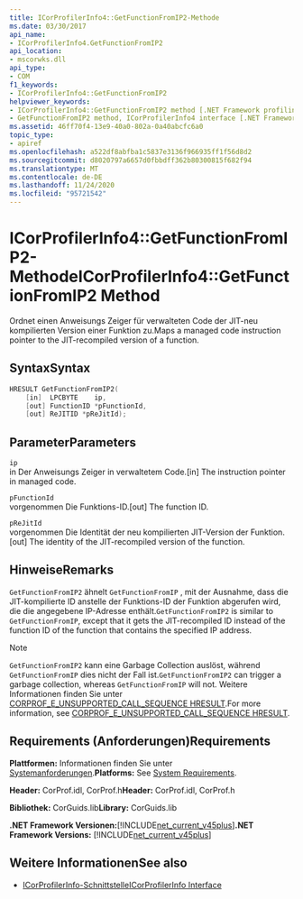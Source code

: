 ```yaml
---
title: ICorProfilerInfo4::GetFunctionFromIP2-Methode
ms.date: 03/30/2017
api_name:
- ICorProfilerInfo4.GetFunctionFromIP2
api_location:
- mscorwks.dll
api_type:
- COM
f1_keywords:
- ICorProfilerInfo4::GetFunctionFromIP2
helpviewer_keywords:
- ICorProfilerInfo4::GetFunctionFromIP2 method [.NET Framework profiling]
- GetFunctionFromIP2 method, ICorProfilerInfo4 interface [.NET Framework profiling]
ms.assetid: 46ff70f4-13e9-40a0-802a-0a40abcfc6a0
topic_type:
- apiref
ms.openlocfilehash: a522df8abfba1c5837e3136f966935ff1f56d8d2
ms.sourcegitcommit: d8020797a6657d0fbbdff362b80300815f682f94
ms.translationtype: MT
ms.contentlocale: de-DE
ms.lasthandoff: 11/24/2020
ms.locfileid: "95721542"
---
```

# <a name="icorprofilerinfo4getfunctionfromip2-method"></a><span data-ttu-id="91602-102">ICorProfilerInfo4::GetFunctionFromIP2-Methode</span><span class="sxs-lookup"><span data-stu-id="91602-102">ICorProfilerInfo4::GetFunctionFromIP2 Method</span></span>

<span data-ttu-id="91602-103">Ordnet einen Anweisungs Zeiger für verwalteten Code der JIT-neu kompilierten Version einer Funktion zu.</span><span class="sxs-lookup"><span data-stu-id="91602-103">Maps a managed code instruction pointer to the JIT-recompiled version of a function.</span></span>  
  
## <a name="syntax"></a><span data-ttu-id="91602-104">Syntax</span><span class="sxs-lookup"><span data-stu-id="91602-104">Syntax</span></span>  
  
```cpp  
HRESULT GetFunctionFromIP2(  
    [in]  LPCBYTE    ip,  
    [out] FunctionID *pFunctionId,  
    [out] ReJITID *pReJitId);  
```  
  
## <a name="parameters"></a><span data-ttu-id="91602-105">Parameter</span><span class="sxs-lookup"><span data-stu-id="91602-105">Parameters</span></span>  

 `ip`  
 <span data-ttu-id="91602-106">in Der Anweisungs Zeiger in verwaltetem Code.</span><span class="sxs-lookup"><span data-stu-id="91602-106">[in] The instruction pointer in managed code.</span></span>  
  
 `pFunctionId`  
 <span data-ttu-id="91602-107">vorgenommen Die Funktions-ID.</span><span class="sxs-lookup"><span data-stu-id="91602-107">[out] The function ID.</span></span>  
  
 `pReJitId`  
 <span data-ttu-id="91602-108">vorgenommen Die Identität der neu kompilierten JIT-Version der Funktion.</span><span class="sxs-lookup"><span data-stu-id="91602-108">[out] The identity of the JIT-recompiled version of the function.</span></span>  
  
## <a name="remarks"></a><span data-ttu-id="91602-109">Hinweise</span><span class="sxs-lookup"><span data-stu-id="91602-109">Remarks</span></span>  

 <span data-ttu-id="91602-110">`GetFunctionFromIP2` ähnelt `GetFunctionFromIP` , mit der Ausnahme, dass die JIT-kompilierte ID anstelle der Funktions-ID der Funktion abgerufen wird, die die angegebene IP-Adresse enthält.</span><span class="sxs-lookup"><span data-stu-id="91602-110">`GetFunctionFromIP2` is similar to `GetFunctionFromIP`, except that it gets the JIT-recompiled ID instead of the function ID of the function that contains the specified IP address.</span></span>  
  
> [!NOTE]
> <span data-ttu-id="91602-111">`GetFunctionFromIP2` kann eine Garbage Collection auslöst, während `GetFunctionFromIP` dies nicht der Fall ist.</span><span class="sxs-lookup"><span data-stu-id="91602-111">`GetFunctionFromIP2` can trigger a garbage collection, whereas `GetFunctionFromIP` will not.</span></span>  <span data-ttu-id="91602-112">Weitere Informationen finden Sie unter [CORPROF_E_UNSUPPORTED_CALL_SEQUENCE HRESULT](corprof-e-unsupported-call-sequence-hresult.md).</span><span class="sxs-lookup"><span data-stu-id="91602-112">For more information, see [CORPROF_E_UNSUPPORTED_CALL_SEQUENCE HRESULT](corprof-e-unsupported-call-sequence-hresult.md).</span></span>  
  
## <a name="requirements"></a><span data-ttu-id="91602-113">Requirements (Anforderungen)</span><span class="sxs-lookup"><span data-stu-id="91602-113">Requirements</span></span>  

 <span data-ttu-id="91602-114">**Plattformen:** Informationen finden Sie unter [Systemanforderungen](../../get-started/system-requirements.md).</span><span class="sxs-lookup"><span data-stu-id="91602-114">**Platforms:** See [System Requirements](../../get-started/system-requirements.md).</span></span>  
  
 <span data-ttu-id="91602-115">**Header:** CorProf.idl, CorProf.h</span><span class="sxs-lookup"><span data-stu-id="91602-115">**Header:** CorProf.idl, CorProf.h</span></span>  
  
 <span data-ttu-id="91602-116">**Bibliothek:** CorGuids.lib</span><span class="sxs-lookup"><span data-stu-id="91602-116">**Library:** CorGuids.lib</span></span>  
  
 <span data-ttu-id="91602-117">**.NET Framework Versionen:**[!INCLUDE[net_current_v45plus](../../../../includes/net-current-v45plus-md.md)]</span><span class="sxs-lookup"><span data-stu-id="91602-117">**.NET Framework Versions:** [!INCLUDE[net_current_v45plus](../../../../includes/net-current-v45plus-md.md)]</span></span>  
  
## <a name="see-also"></a><span data-ttu-id="91602-118">Weitere Informationen</span><span class="sxs-lookup"><span data-stu-id="91602-118">See also</span></span>

- [<span data-ttu-id="91602-119">ICorProfilerInfo-Schnittstelle</span><span class="sxs-lookup"><span data-stu-id="91602-119">ICorProfilerInfo Interface</span></span>](icorprofilerinfo-interface.md)
